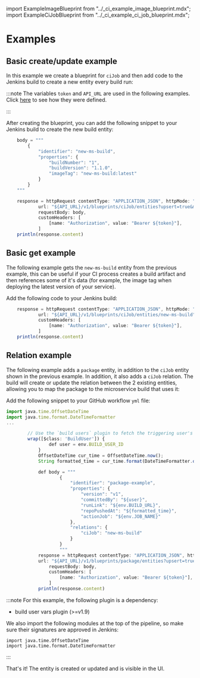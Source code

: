 import ExampleImageBlueprint from "../\_ci_example_image_blueprint.mdx";
import ExampleCiJobBlueprint from "../\_ci_example_ci_job_blueprint.mdx";

# Examples

## Basic create/update example

In this example we create a blueprint for `ciJob` and then add code to the Jenkins build to create a new entity every build run:

<ExampleCiJobBlueprint />

:::note
The variables `token` and `API_URL` are used in the following examples.
Click [here](./jenkins-deployment.md#fetching-your-api-token) to see how they were defined.

:::

After creating the blueprint, you can add the following snippet to your Jenkins build to create the new build entity:

```js showLineNumbers
    body = """
        {
            "identifier": "new-ms-build",
            "properties": {
                "buildNumber": "1",
                "buildVersion": "1.1.0",
                "imageTag": "new-ms-build:latest"
            }
        }
    """

    response = httpRequest contentType: "APPLICATION_JSON", httpMode: "POST",
            url: "${API_URL}/v1/blueprints/ciJob/entities?upsert=true&merge=true",
            requestBody: body,
            customHeaders: [
                [name: "Authorization", value: "Bearer ${token}"],
            ]
    println(response.content)
```

## Basic get example

The following example gets the `new-ms-build` entity from the previous example, this can be useful if your CI process creates a build artifact and then references some of it's data (for example, the image tag when deploying the latest version of your service).

Add the following code to your Jenkins build:

```js showLineNumbers
    response = httpRequest contentType: "APPLICATION_JSON", httpMode: "GET",
            url: "${API_URL}/v1/blueprints/ciJob/entities/new-ms-build",
            customHeaders: [
                [name: "Authorization", value: "Bearer ${token}"],
            ]
    println(response.content)
```

## Relation example

The following example adds a `package` entity, in addition to the `ciJob` entity shown in the previous example. In addition, it also adds a `ciJob` relation. The build will create or update the relation between the 2 existing entities, allowing you to map the package to the microservice build that uses it:

<ExampleImageBlueprint />

Add the following snippet to your GitHub workflow `yml` file:

```js showLineNumbers
import java.time.OffsetDateTime
import java.time.format.DateTimeFormatter
...

        // Use the `build users` plugin to fetch the triggering user's ID
        wrap([$class: 'BuildUser']) {
                def user = env.BUILD_USER_ID
            }
            OffsetDateTime cur_time = OffsetDateTime.now();
            String formatted_time = cur_time.format(DateTimeFormatter.ofPattern("yyyy-MM-dd'T'HH:mm:ssXXX"));

            def body = """
                    {
                        "identifier": "package-example",
                        "properties": {
                            "version": "v1",
                            "committedBy": "${user}",
                            "runLink": "${env.BUILD_URL}",
                            "repoPushedAt": "${formatted_time}",
                            "actionJob": "${env.JOB_NAME}"
                        },
                        "relations": {
                            "ciJob": "new-ms-build"
                        }
                    }
                    """
            response = httpRequest contentType: "APPLICATION_JSON", httpMode: "POST",
            url: "${API_URL}/v1/blueprints/package/entities?upsert=true&merge=true",
                requestBody: body,
                customHeaders: [
                    [name: "Authorization", value: "Bearer ${token}"],
                ]
            println(response.content)
```

:::note
For this example, the following plugin is a dependency:

- build user vars plugin (>=v1.9)

We also import the following modules at the top of the pipeline, so make sure their signatures are approved in Jenkins:

```
import java.time.OffsetDateTime
import java.time.format.DateTimeFormatter
```

:::

That's it! The entity is created or updated and is visible in the UI.
